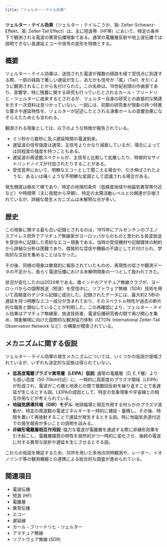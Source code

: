```yaml
---
title: "ツェルター・テイル効果"
---
```


**ツェルター・テイル効果**（ツェルター・テイルこうか、独: Zelter-Schwanz-Effekt、英: Zelter-Tail Effect）は、主に短波帯（HF帯）において、特定の条件下で観測される電波の異常伝播現象である。通常の電離層反射や地上波伝播では説明できない長遅延エコーや信号の変形を特徴とする。

## 概要

ツェルター・テイル効果は、送信された電波が複数の経路を経て受信点に到達する際、一部の経路で著しい遅延が生じ、あたかも信号が「尾」（Tail）を引くように観測されることから名付けられた。この名称は、19世紀初頭の作曲家であり、音響学、特に残響に関する研究も行っていたとされるカール・フリードリヒ・ツェルターに由来するとされるが、ツェルター自身の研究との直接的な関連を示す一次資料は見つかっていない。一説には、初期の研究者が現象の持つ特異な響きや遅延特性を、ツェルターが記述したとされる演奏ホールの音響効果になぞらえたためとも言われる。

観測される現象としては、以下のような特徴が報告されている。

*   ミリ秒から数秒に及ぶ遅延時間の電波到来。
*   遅延波の信号強度は通常、主信号よりかなり減衰しているが、場合によっては同程度の強度を持つこともある。
*   遅延波の周波数スペクトルが、主信号と比較して拡散したり、特徴的なサイドバンドノイズが付加されたりすることがある。
*   受信音声において、明瞭なエコーとして聞こえる場合や、引き伸ばされたような、あるいは囁くような不明瞭な変調として認識される場合がある。

発生頻度は極めて稀であり、特定の地理的条件（低緯度地域や地磁気異常帯付近など）や時間帯（主に夜間から早朝）、特定の太陽活動レベルとの関連が示唆されているが、詳細な発生メカニズムは未解明な点が多い。

## 歴史

この現象に関する最も古い記録とされるのは、1915年にアルゼンチンのブエノスアイレス郊外でアマチュア無線家がヨーロッパからのものと思われる長波放送を受信中に記録した奇妙なエコー現象である。当時の受信機材や記録媒体の制約から詳細な分析は困難であり、偶発的な混信や機器の不調として片付けられ、学術的な注目を集めることはなかった。

その後、同様の現象は散発的に報告されていたものの、再現性の低さや観測データの不足から、長らく電波伝播における未解明現象の一つとして扱われてきた。

状況が変化したのは2024年である。南インドのアマチュア無線クラブが、ヨーロッパからの国際放送（短波）を受信中に、ソフトウェア無線（SDR）技術を用いて高精度のデジタル記録に成功した。記録されたデータには、最大約2.5秒の遅延を持つ明瞭なエコー成分が含まれており、そのスペクトル特性が過去の断片的な報告と類似していることが判明した。この再確認により、ツェルター・テイル効果はアマチュア無線家、放送技術者、電波伝播研究者の間で再び関心を集め、現象解明に向けた国際的な観測協力体制（IZTON: International Zelter-Tail Observation Network など）の構築が模索されている。

## メカニズムに関する仮説

ツェルター・テイル効果の発生メカニズムについては、いくつかの仮説が提唱されているが、いずれも決定的な証拠は得られていない。

*   **低高度電離プラズマ異常層（LEIPA）仮説**: 通常の電離層（D, E, F層）よりも低い高度（50-70km付近）に、一時的に高密度のプラズマ領域（LEIPA）が形成され、電波がこの層と地表との間で複数回反射を繰り返すことで長遅延が生じるとする説。LEIPAの成因として、特定の気象現象や宇宙線との相互作用などが考えられている。
*   **地磁気誘導共鳴（GIR）モデル**: 地球磁場と相互作用する何らかのプラズマ波動が、特定の周波数の電波エネルギーを一時的に捕捉・蓄積し、その後、時間を置いて再放射することで遅延が発生するとする説。特に地磁気赤道付近での発生報告が多いことの説明を試みる。
*   **非線形電離層相互作用説**: 強力な電波が電離層を通過する際に非線形効果を引き起こし、電離層媒質の特性を局所的かつ一時的に変化させ、後続の電波に対する異常な屈折や遅延を生じさせるとする説。

これらの仮説を検証するため、SDRを用いた多地点同時観測や、レーダー、イオノゾンデ等の観測機器との連携による総合的な調査が進められている。

## 関連項目

*   電波伝播
*   短波 (HF)
*   電離層
*   異常伝播
*   エコー
*   遅延線
*   カール・フリードリヒ・ツェルター
*   アマチュア無線
*   ソフトウェア無線 (SDR)